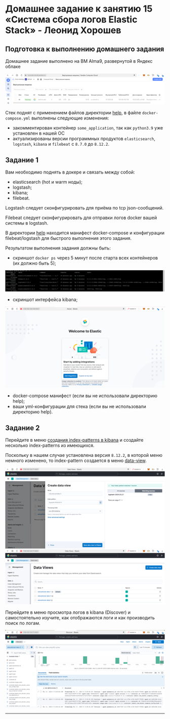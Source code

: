 # Домашнее задание к занятию 15 «Система сбора логов Elastic Stack» - Леонид Хорошев


## Подготовка к выполнению домашнего задания

Домашнее задание выполнено на ВМ Alma9, развернутой в Яндекс облаке

![Alt_test](https://github.com/LeonidKhoroshev/mnt-homeworks/blob/MNT-video/10-monitoring-04-elk/screenshots/ELK0.png)

Стек поднят с применением файлов директории [help](./help), в файле `docker-compose.yml` выполнены следующие изменения:
- закомментирован контейнер `some_application`, так как `python3.9` уже установлен в нашей ОС
- актуализированы версии программных продуктов `elasticsearch`, `logstash`, `kibana` и `filebeat` с `8.7.0` до `8.12.2`.

## Задание 1

Вам необходимо поднять в докере и связать между собой:

- elasticsearch (hot и warm ноды);
- logstash;
- kibana;
- filebeat.

Logstash следует сконфигурировать для приёма по tcp json-сообщений.

Filebeat следует сконфигурировать для отправки логов docker вашей системы в logstash.

В директории [help](./help) находится манифест docker-compose и конфигурации filebeat/logstash для быстрого 
выполнения этого задания.

Результатом выполнения задания должны быть:

- скриншот `docker ps` через 5 минут после старта всех контейнеров (их должно быть 5);

![Alt_test](https://github.com/LeonidKhoroshev/mnt-homeworks/blob/MNT-video/10-monitoring-04-elk/screenshots/ELK1.png)

- скриншот интерфейса kibana;

![Alt_test](https://github.com/LeonidKhoroshev/mnt-homeworks/blob/MNT-video/10-monitoring-04-elk/screenshots/ELK2.png)

- docker-compose манифест (если вы не использовали директорию help);
- ваши yml-конфигурации для стека (если вы не использовали директорию help).

## Задание 2

Перейдите в меню [создания index-patterns  в kibana](http://localhost:5601/app/management/kibana/indexPatterns/create) и создайте несколько index-patterns из имеющихся.

Поскольку в нашем случае установлена версия `8.12.2`, в которой меню немного изменено, то index-pattern создается в меню [data-view](https://www.elastic.co/guide/en/kibana/8.12/data-views.html).

![Alt_test](https://github.com/LeonidKhoroshev/mnt-homeworks/blob/MNT-video/10-monitoring-04-elk/screenshots/ELK3.png)
![Alt_test](https://github.com/LeonidKhoroshev/mnt-homeworks/blob/MNT-video/10-monitoring-04-elk/screenshots/ELK6.png)


Перейдите в меню просмотра логов в kibana (Discover) и самостоятельно изучите, как отображаются логи и как производить поиск по логам.

![Alt_test](https://github.com/LeonidKhoroshev/mnt-homeworks/blob/MNT-video/10-monitoring-04-elk/screenshots/ELK5.png)


 
---

